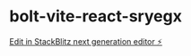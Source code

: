 # bolt-vite-react-sryegx

[Edit in StackBlitz next generation editor ⚡️](https://stackblitz.com/~/github.com/scarruth1872/bolt-vite-react-sryegx)